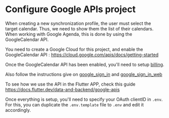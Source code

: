 # Configure Google APIs project

When creating a new synchronization profile, the user must select the target calendar. Thus, we need to show them the list of their calendars. When working with Google Agenda, this is done by using the GoogleCalendar API.

You need to create a Google Cloud for this project, and enable the GoogleCalendar API : https://cloud.google.com/apis/docs/getting-started

Once the GoogleCalendar API has been enabled, you'll need to setup [billing](https://cloud.google.com/apis/docs/getting-started#enabling_billing).

Also follow the instructions give on [google_sign_in](https://pub.dev/packages/google_sign_in) and [google_sign_in_web](https://pub.dev/packages/google_sign_in_web)

To see how we use the API in the Flutter APP, check this guide https://docs.flutter.dev/data-and-backend/google-apis

Once everything is setup, you'll need to specify your OAuth clientID in `.env`. For this, you can duplicate the `.env.template` file to `.env` and edit it accordingly.

